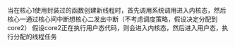 当在核心1使用封装过的函数创建新线程时，首先调用系统调用进入内核态，然后核心一通过核心间中断想核心二发出中断（不考虑调度策略，假设决定分配到core2）
假设core2正在执行用户态代码，则会进入内核态，然后进入用户态，执行分配的线程任务
